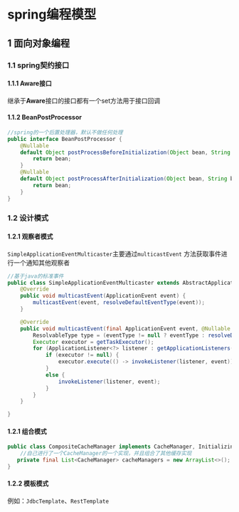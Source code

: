 # spring编程模型

## 1 面向对象编程

### 1.1 spring契约接口

#### 1.1.1 Aware接口

继承于**Aware**接口的接口都有一个set方法用于接口回调 

#### 1.1.2 BeanPostProcessor

```java
//spring的一个后置处理器，默认不做任何处理
public interface BeanPostProcessor {
    @Nullable
    default Object postProcessBeforeInitialization(Object bean, String beanName) throws BeansException {
        return bean;
    }
    @Nullable
    default Object postProcessAfterInitialization(Object bean, String beanName) throws BeansException {
        return bean;
    }
}
```

### 1.2 设计模式

#### 1.2.1 观察者模式

`SimpleApplicationEventMulticaster`主要通过`multicastEvent` 方法获取事件进行一个通知其他观察者

```java
//基于java的标准事件
public class SimpleApplicationEventMulticaster extends AbstractApplicationEventMulticaster {
	@Override
	public void multicastEvent(ApplicationEvent event) {
		multicastEvent(event, resolveDefaultEventType(event));
	}

	@Override
	public void multicastEvent(final ApplicationEvent event, @Nullable ResolvableType eventType) {
		ResolvableType type = (eventType != null ? eventType : resolveDefaultEventType(event));
		Executor executor = getTaskExecutor();
		for (ApplicationListener<?> listener : getApplicationListeners(event, type)) {
			if (executor != null) {
				executor.execute(() -> invokeListener(listener, event));
			}
			else {
				invokeListener(listener, event);
			}
		}
	}

}
```

#### 1.2.1 组合模式 

```java
public class CompositeCacheManager implements CacheManager, InitializingBean {
	//自己进行了一个CacheManager的一个实现，并且组合了其他缓存实现	
   private final List<CacheManager> cacheManagers = new ArrayList<>();
}
```

#### 1.2.2 模板模式

例如：`JdbcTemplate`、`RestTemplate` 

